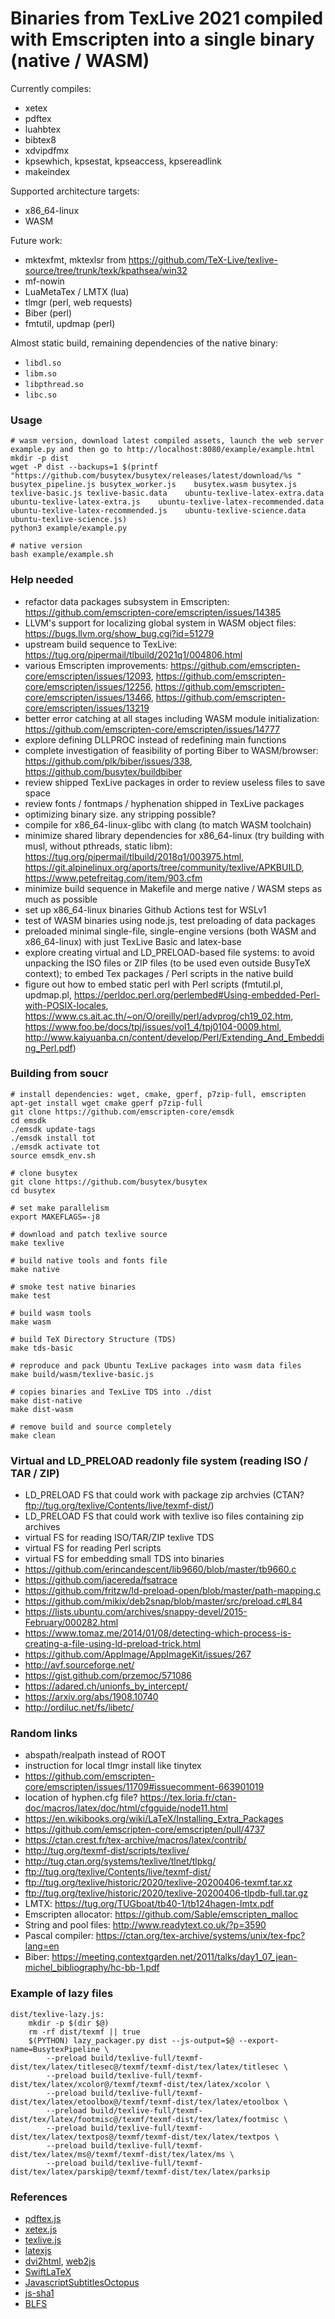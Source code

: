 # Binaries from TexLive 2021 compiled with Emscripten into a single binary (native / WASM)

Currently compiles:
- xetex
- pdftex
- luahbtex
- bibtex8
- xdvipdfmx
- kpsewhich, kpsestat, kpseaccess, kpsereadlink
- makeindex

Supported architecture targets:
- x86_64-linux
- WASM

Future work:
- mktexfmt, mktexlsr from https://github.com/TeX-Live/texlive-source/tree/trunk/texk/kpathsea/win32
- mf-nowin
- LuaMetaTex / LMTX (lua)
- tlmgr (perl, web requests)
- Biber (perl)
- fmtutil, updmap (perl)

Almost static build, remaining dependencies of the native binary:
- `libdl.so`
- `libm.so`
- `libpthread.so`
- `libc.so`

### Usage
```shell
# wasm version, download latest compiled assets, launch the web server example.py and then go to http://localhost:8080/example/example.html
mkdir -p dist
wget -P dist --backups=1 $(printf "https://github.com/busytex/busytex/releases/latest/download/%s " busytex_pipeline.js busytex_worker.js    busytex.wasm busytex.js texlive-basic.js texlive-basic.data    ubuntu-texlive-latex-extra.data ubuntu-texlive-latex-extra.js    ubuntu-texlive-latex-recommended.data ubuntu-texlive-latex-recommended.js    ubuntu-texlive-science.data ubuntu-texlive-science.js)
python3 example/example.py

# native version
bash example/example.sh
```

### Help needed
- refactor data packages subsystem in Emscripten: https://github.com/emscripten-core/emscripten/issues/14385
- LLVM's support for localizing global system in WASM object files: https://bugs.llvm.org/show_bug.cgi?id=51279
- upstream build sequence to TexLive: https://tug.org/pipermail/tlbuild/2021q1/004806.html
- various Emscripten improvements: https://github.com/emscripten-core/emscripten/issues/12093, https://github.com/emscripten-core/emscripten/issues/12256, https://github.com/emscripten-core/emscripten/issues/13466, https://github.com/emscripten-core/emscripten/issues/13219
- better error catching at all stages including WASM module initialization: https://github.com/emscripten-core/emscripten/issues/14777
- explore defining DLLPROC instead of redefining main functions
- complete investigation of feasibility of porting Biber to WASM/browser: https://github.com/plk/biber/issues/338, https://github.com/busytex/buildbiber
- review shipped TexLive packages in order to review useless files to save space
- review fonts / fontmaps / hyphenation shipped in TexLive packages
- optimizing binary size. any stripping possible?
- compile for x86_64-linux-glibc with clang (to match WASM toolchain)
- minimize shared library dependencies for x86_64-linux (try building with musl, without pthreads, static libm): https://tug.org/pipermail/tlbuild/2018q1/003975.html, https://git.alpinelinux.org/aports/tree/community/texlive/APKBUILD, https://www.petefreitag.com/item/903.cfm
- minimize build sequence in Makefile and merge native / WASM steps as much as possible
- set up x86_64-linux binaries Github Actions test for WSLv1
- test of WASM binaries using node.js, test preloading of data packages
- preloaded minimal single-file, single-engine versions (both WASM and x86_64-linux) with just TexLive Basic and latex-base
- explore creating virtual and LD_PRELOAD-based file systems: to avoid unpacking the ISO files or ZIP files (to be used even outside BusyTeX context); to embed Tex packages / Perl scripts in the native build 
- figure out how to embed static perl with Perl scripts (fmtutil.pl, updmap.pl, https://perldoc.perl.org/perlembed#Using-embedded-Perl-with-POSIX-locales, https://www.cs.ait.ac.th/~on/O/oreilly/perl/advprog/ch19_02.htm, https://www.foo.be/docs/tpj/issues/vol1_4/tpj0104-0009.html, http://www.kaiyuanba.cn/content/develop/Perl/Extending_And_Embedding_Perl.pdf)

### Building from soucr
```shell
# install dependencies: wget, cmake, gperf, p7zip-full, emscripten
apt-get install wget cmake gperf p7zip-full 
git clone https://github.com/emscripten-core/emsdk
cd emsdk
./emsdk update-tags
./emsdk install tot
./emsdk activate tot
source emsdk_env.sh

# clone busytex
git clone https://github.com/busytex/busytex
cd busytex

# set make parallelism
export MAKEFLAGS=-j8

# download and patch texlive source
make texlive

# build native tools and fonts file
make native

# smoke test native binaries
make test

# build wasm tools
make wasm

# build TeX Directory Structure (TDS)
make tds-basic

# reproduce and pack Ubuntu TexLive packages into wasm data files
make build/wasm/texlive-basic.js

# copies binaries and TexLive TDS into ./dist
make dist-native
make dist-wasm

# remove build and source completely
make clean
```

### Virtual and LD_PRELOAD readonly file system (reading ISO / TAR / ZIP)
- LD_PRELOAD FS that could work with package zip archvies (CTAN? ftp://tug.org/texlive/Contents/live/texmf-dist/)
- LD_PRELOAD FS that could work with texlive iso files containing zip archives
- virtual FS for reading ISO/TAR/ZIP texlive TDS
- virtual FS for reading Perl scripts
- virtual FS for embedding small TDS into binaries
- https://github.com/erincandescent/lib9660/blob/master/tb9660.c
- https://github.com/jacereda/fsatrace
- https://github.com/fritzw/ld-preload-open/blob/master/path-mapping.c
- https://github.com/mikix/deb2snap/blob/master/src/preload.c#L84
- https://lists.ubuntu.com/archives/snappy-devel/2015-February/000282.html
- https://www.tomaz.me/2014/01/08/detecting-which-process-is-creating-a-file-using-ld-preload-trick.html
- https://github.com/AppImage/AppImageKit/issues/267
- http://avf.sourceforge.net/
- https://gist.github.com/przemoc/571086
- https://adared.ch/unionfs_by_intercept/
- https://arxiv.org/abs/1908.10740
- http://ordiluc.net/fs/libetc/

### Random links
- abspath/realpath instead of ROOT
- instruction for local tlmgr install like tinytex
- https://github.com/emscripten-core/emscripten/issues/11709#issuecomment-663901019
- location of hyphen.cfg file? https://tex.loria.fr/ctan-doc/macros/latex/doc/html/cfgguide/node11.html
- https://en.wikibooks.org/wiki/LaTeX/Installing_Extra_Packages
- https://github.com/emscripten-core/emscripten/pull/4737
- https://ctan.crest.fr/tex-archive/macros/latex/contrib/
- http://tug.org/texmf-dist/scripts/texlive/
- http://tug.ctan.org/systems/texlive/tlnet/tlpkg/
- ftp://tug.org/texlive/Contents/live/texmf-dist/
- ftp://tug.org/texlive/historic/2020/texlive-20200406-texmf.tar.xz 
- ftp://tug.org/texlive/historic/2020/texlive-20200406-tlpdb-full.tar.gz
- LMTX: https://tug.org/TUGboat/tb40-1/tb124hagen-lmtx.pdf
- Emscripten allocator: https://github.com/Sable/emscripten_malloc
- String and pool files: http://www.readytext.co.uk/?p=3590
- Pascal compiler: https://ctan.org/tex-archive/systems/unix/tex-fpc?lang=en
- Biber: https://meeting.contextgarden.net/2011/talks/day1_07_jean-michel_bibliography/hc-bb-1.pdf

### Example of lazy files
```
dist/texlive-lazy.js:
    mkdir -p $(dir $@)
    rm -rf dist/texmf || true
    $(PYTHON) lazy_packager.py dist --js-output=$@ --export-name=BusytexPipeline \
        --preload build/texlive-full/texmf-dist/tex/latex/titlesec@/texmf/texmf-dist/tex/latex/titlesec \
        --preload build/texlive-full/texmf-dist/tex/latex/xcolor@/texmf/texmf-dist/tex/latex/xcolor \
        --preload build/texlive-full/texmf-dist/tex/latex/etoolbox@/texmf/texmf-dist/tex/latex/etoolbox \
        --preload build/texlive-full/texmf-dist/tex/latex/footmisc@/texmf/texmf-dist/tex/latex/footmisc \
        --preload build/texlive-full/texmf-dist/tex/latex/textpos@/texmf/texmf-dist/tex/latex/textpos \
        --preload build/texlive-full/texmf-dist/tex/latex/ms@/texmf/texmf-dist/tex/latex/ms \
        --preload build/texlive-full/texmf-dist/tex/latex/parskip@/texmf/texmf-dist/tex/latex/parksip
```

### References
- [pdftex.js](https://github.com/dmonad/pdftex.js)
- [xetex.js](https://github.com/lyze/xetex-js)
- [texlive.js](https://github.com/manuels/texlive.js/)
- [latexjs](https://github.com/latexjs/latexjs)
- [dvi2html](https://github.com/kisonecat/dvi2html), [web2js](https://github.com/kisonecat/web2js)
- [SwiftLaTeX](https://github.com/SwiftLaTeX/SwiftLaTeX)
- [JavascriptSubtitlesOctopus](https://github.com/Dador/JavascriptSubtitlesOctopus)
- [js-sha1](https://raw.githubusercontent.com/emn178/js-sha1)
- [BLFS](http://www.linuxfromscratch.org/blfs/view/svn/pst/texlive.html)
